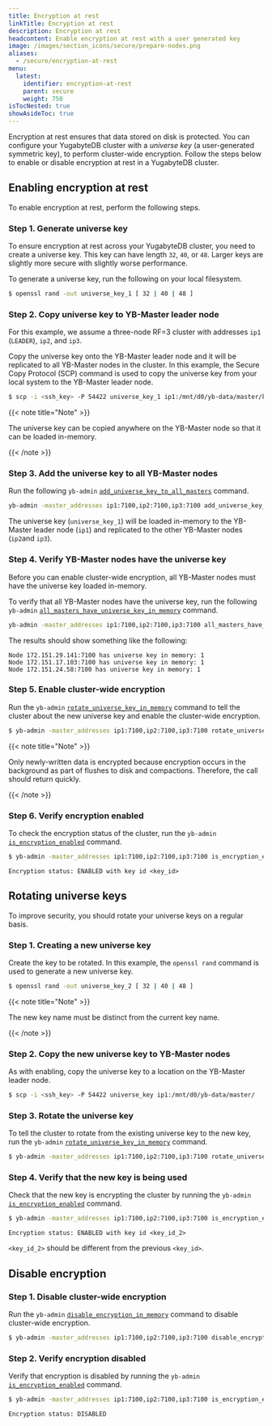 ```yaml
---
title: Encryption at rest
linkTitle: Encryption at rest
description: Encryption at rest
headcontent: Enable encryption at rest with a user generated key
image: /images/section_icons/secure/prepare-nodes.png
aliases:
  - /secure/encryption-at-rest
menu:
  latest:
    identifier: encryption-at-rest
    parent: secure
    weight: 750
isTocNested: true
showAsideToc: true
---
```


Encryption at rest ensures that data stored on disk is protected. You can configure your YugabyteDB cluster with a *universe key* (a user-generated symmetric key), to perform cluster-wide encryption. Follow the steps below to enable or disable encryption at rest in a YugabyteDB cluster.

## Enabling encryption at rest

To enable encryption at rest, perform the following steps.

### Step 1. Generate universe key

To ensure encryption at rest across your YugabyteDB cluster, you need to create a universe key. This key can have length `32`, `40`, or `48`. Larger keys are slightly more secure with slightly worse performance. 

To generate a universe key, run the following on your local filesystem.

```sh
$ openssl rand -out universe_key_1 [ 32 | 40 | 48 ]

```

### Step 2. Copy universe key to YB-Master leader node

For this example, we assume a three-node RF=3 cluster with addresses `ip1` (`LEADER`), `ip2`, and `ip3`.

Copy the universe key onto the YB-Master leader node and it will be replicated to all YB-Master nodes in the cluster. In this example, the Secure Copy Protocol (SCP) command is used to copy the universe key from your local system to the YB-Master leader node.

```sh
$ scp -i <ssh_key> -P 54422 universe_key_1 ip1:/mnt/d0/yb-data/master/keys
```

{{< note title="Note" >}}

The universe key can be copied anywhere on the YB-Master node so that it can be loaded in-memory.

{{< /note >}}

### Step 3. Add the universe key to all YB-Master nodes

Run the following `yb-admin` [`add_universe_key_to_all_masters`](../../admin/yb-admin/#add-universe-key-to-all-masters) command.

```sh
yb-admin -master_addresses ip1:7100,ip2:7100,ip3:7100 add_universe_key_to_all_masters universe_key_1 /mnt/d0/yb-data/master/keys
```

The universe key (`universe_key_1`) will be loaded in-memory to the YB-Master leader node (`ip1`) and replicated to the other YB-Master nodes (`ip2`and `ip3`).

### Step 4. Verify YB-Master nodes have the universe key

Before you can enable cluster-wide encryption, all YB-Master nodes must have the universe key loaded in-memory. 

To verify that all YB-Master nodes have the universe key, run the following `yb-admin` [`all_masters_have_universe_key_in_memory`](../../admin/yb-admin/#all-masters-have-universe-key-in-memory) command.

```sh
yb-admin -master_addresses ip1:7100,ip2:7100,ip3:7100 all_masters_have_universe_key_in_memory universe_key_1
```

The results should show something like the following:

```
Node 172.151.29.141:7100 has universe key in memory: 1
Node 172.151.17.103:7100 has universe key in memory: 1
Node 172.151.24.58:7100 has universe key in memory: 1
```

### Step 5. Enable cluster-wide encryption

Run the `yb-admin` [`rotate_universe_key_in_memory`](../../admin/yb-admin/#rotate-universe-key-in-memory) command to tell the cluster about the new universe key and enable the cluster-wide encryption.

```sh
$ yb-admin -master_addresses ip1:7100,ip2:7100,ip3:7100 rotate_universe_key_in_memory universe_key_1
```

{{< note title="Note" >}}

Only newly-written data is encrypted because encryption occurs in the background as part of flushes to disk and compactions. Therefore, the call should return quickly.

{{< /note >}}

### Step 6. Verify encryption enabled

To check the encryption status of the cluster, run the `yb-admin` [`is_encryption_enabled`](../../admin/yb-admin/#is-encryption-enabled) command.

```sh
$ yb-admin -master_addresses ip1:7100,ip2:7100,ip3:7100 is_encryption_enabled
```

```
Encryption status: ENABLED with key id <key_id>
```

## Rotating universe keys

To improve security, you should rotate your universe keys on a regular basis.

### Step 1. Creating a new universe key

Create the key to be rotated. In this example, the `openssl rand` command is used to generate a new universe key.

```sh
$ openssl rand -out universe_key_2 [ 32 | 40 | 48 ]

```

{{< note title="Note" >}}

The new key name must be distinct from the current key name.

{{< /note >}}

### Step 2. Copy the new universe key to YB-Master nodes

As with enabling, copy the universe key to a location on the YB-Master leader node.

```sh
$ scp -i <ssh_key> -P 54422 universe_key ip1:/mnt/d0/yb-data/master/
```

### Step 3. Rotate the universe key

To tell the cluster to rotate from the existing universe key to the new key, run the `yb-admin` [`rotate_universe_key_in_memory`](../../admin/yb-admin/#rotate-universe-key-in-memory) command.

```sh
$ yb-admin -master_addresses ip1:7100,ip2:7100,ip3:7100 rotate_universe_key_in_memory universe_key_2
```

### Step 4. Verify that the new key is being used

Check that the new key is encrypting the cluster by running the `yb-admin` [`is_encryption_enabled`](../../admin/yb-admin/#is-encryption-enabled) command.

```sh
$ yb-admin -master_addresses ip1:7100,ip2:7100,ip3:7100 is_encryption_enabled
```

```
Encryption status: ENABLED with key id <key_id_2>
```

`<key_id_2>` should be different from the previous `<key_id>`.

## Disable encryption

### Step 1. Disable cluster-wide encryption

Run the `yb-admin` [`disable_encryption_in_memory`](../../admin/yb-admin/#disable-encryption-in-memory) command to disable cluster-wide encryption.

```sh
$ yb-admin -master_addresses ip1:7100,ip2:7100,ip3:7100 disable_encryption_in_memory
```

### Step 2. Verify encryption disabled

Verify that encryption is disabled by running the `yb-admin` [`is_encryption_enabled`](../../admin/yb-admin/#is-encryption-enabled) command.

```sh
$ yb-admin -master_addresses ip1:7100,ip2:7100,ip3:7100 is_encryption_enabled
```

```
Encryption status: DISABLED
```
